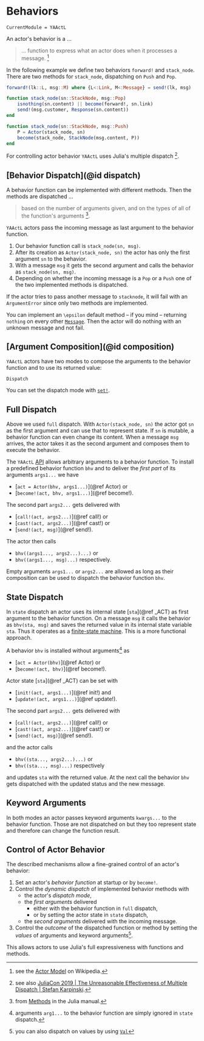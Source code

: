 # Behaviors

```@meta
CurrentModule = YAActL
```

An actor's behavior is a ...

> ... function to express what an actor does when it processes a message. [^1]

In the following example we define two behaviors `forward!` and `stack_node`. There are two methods for `stack_node`, dispatching on `Push` and `Pop`.

```julia
forward!(lk::L, msg::M) where {L<:Link, M<:Message} = send!(lk, msg)

function stack_node(sn::StackNode, msg::Pop)
    isnothing(sn.content) || become(forward!, sn.link)
    send!(msg.customer, Response(sn.content))
end

function stack_node(sn::StackNode, msg::Push)
    P = Actor(stack_node, sn)
    become(stack_node, StackNode(msg.content, P))
end
```

For controlling actor behavior `YAActL` uses Julia's multiple dispatch [^2].

## [Behavior Dispatch](@id dispatch)

A behavior function can be implemented with different methods. Then the methods are dispatched ...

> based on the number of arguments given, and on the types of all of the function's arguments [^3].

`YAActL` actors pass the incoming message as last argument to the behavior function.   

1. Our behavior function call is `stack_node(sn, msg)`.
2. After its creation as `Actor(stack_node, sn)` the actor has only the first argument `sn` to the behavior.
3. With a message `msg` it gets the second argument and calls the behavior as `stack_node(sn, msg)`.
4. Depending on whether the incoming message is a `Pop` or a `Push` one of the two implemented methods is dispatched.

If the actor tries to pass another message to `stacknode`, it will fail with an `ArgumentError` since only two methods are implemented.

You can implement an ``\epsilon`` default method – if you mind – returning `nothing` on every other [`Message`](@ref). Then the actor will do nothing with an unknown message and not fail.

## [Argument Composition](@id composition)

`YAActL` actors have two modes to compose the arguments to the behavior function and to use its returned value:

```@docs
Dispatch
```

You can set the dispatch mode with [`set!`](@ref).

## Full Dispatch

Above we used `full` dispatch. With `Actor(stack_node, sn)` the actor got `sn` as the first argument and can use that to represent state. If `sn` is mutable, a behavior function can even change its content. When a message `msg` arrives, the actor takes it as the second argument and composes them to execute the behavior.

The `YAActL` [API](api.md) allows arbitrary arguments to a behavior function. To install a predefined behavior function `bhv` and to deliver the *first part* of its arguments `args1...` we have

- [`act = Actor(bhv, args1...)`](@ref Actor) or
- [`become!(act, bhv, args1...)`](@ref become!).

The second part `args2...` gets delivered with

- [`call!(act, args2...)`](@ref call!) or
- [`cast!(act, args2...)`](@ref cast!) or
- [`send!(act, msg)`](@ref send!).

The actor then calls

- `bhv((args1..., args2...)...)` or
- `bhv((args1..., msg)...)` respectively. 

Empty arguments `args1...` or `args2...` are allowed as long as their composition can be used to dispatch the behavior function `bhv`.

## State Dispatch

In `state` dispatch an actor uses its internal state [`sta`](@ref _ACT) as first argument to the behavior function. On a message `msg` it calls the behavior as `bhv(sta, msg)` and saves the returned value in its internal state variable `sta`. Thus it operates as a [finite-state machine](https://en.wikipedia.org/wiki/Finite-state_machine). This is a more functional approach.

A behavior `bhv` is installed without arguments[^4] as

- [`act = Actor(bhv)`](@ref Actor) or
- [`become!(act, bhv)`](@ref become!).

Actor state [`sta`](@ref _ACT) can be set with

- [`init!(act, args1...)`](@ref init!) and
- [`update!(act, args1...)`](@ref update!).

The second part `args2...` gets delivered with

- [`call!(act, args2...)`](@ref call!) or
- [`cast!(act, args2...)`](@ref cast!) or
- [`send!(act, msg)`](@ref send!).

and the actor calls

- `bhv((sta..., args2...)...)` or
- `bhv((sta..., msg)...)` respectively

and updates `sta` with the returned value. At the next call the behavior `bhv` gets dispatched with the updated status and the new message.

## Keyword Arguments

In both modes an actor passes keyword arguments `kwargs...` to the behavior function. Those are not dispatched on but they too represent state and therefore can change the function result.

## Control of Actor Behavior

The described mechanisms allow a fine-grained control of an actor's behavior:

1. Set an actor's *behavior function* at startup or by `become!`.
2. Control the *dynamic dispatch* of implemented behavior methods with
    - the actor's *dispatch mode*,
    - the *first arguments* delivered 
        - either with the behavior function in `full` dispatch,
        - or by setting the actor state in `state` dispatch,
    - the *second arguments* delivered with the incoming message.
3. Control the *outcome* of the dispatched function or method by setting the *values* of arguments and keyword arguments[^5].

This allows actors to use Julia's full expressiveness with functions and methods.

[^1]: see the [Actor Model](https://en.wikipedia.org/wiki/Actor_model#Behaviors) on Wikipedia.
[^2]: see also [JuliaCon 2019 | The Unreasonable Effectiveness of Multiple Dispatch | Stefan Karpinski](https://www.youtube.com/watch?v=kc9HwsxE1OY).
[^3]: from [Methods](https://docs.julialang.org/en/v1/manual/methods/) in the Julia manual.
[^4]: arguments `arg1...` to the behavior function are simply ignored in `state` dispatch.
[^5]: you can also dispatch on values by using [`Val`](https://docs.julialang.org/en/v1/base/base/#Base.Val)
